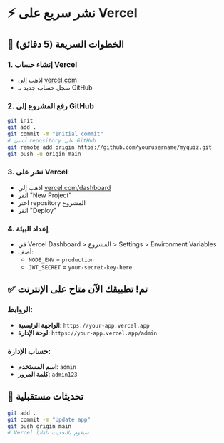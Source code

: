 # ⚡ نشر سريع على Vercel

## 🚀 الخطوات السريعة (5 دقائق)

### 1. إنشاء حساب Vercel
- اذهب إلى [vercel.com](https://vercel.com)
- سجل حساب جديد بـ GitHub

### 2. رفع المشروع إلى GitHub
```bash
git init
git add .
git commit -m "Initial commit"
# أنشئ repository على GitHub
git remote add origin https://github.com/yourusername/myquiz.git
git push -u origin main
```

### 3. نشر على Vercel
- اذهب إلى [vercel.com/dashboard](https://vercel.com/dashboard)
- انقر "New Project"
- اختر repository المشروع
- انقر "Deploy"

### 4. إعداد البيئة
- في Vercel Dashboard > المشروع > Settings > Environment Variables
- أضف:
  - `NODE_ENV` = `production`
  - `JWT_SECRET` = `your-secret-key-here`

## ✅ تم! تطبيقك الآن متاح على الإنترنت

### الروابط:
- **الواجهة الرئيسية**: `https://your-app.vercel.app`
- **لوحة الإدارة**: `https://your-app.vercel.app/admin`

### حساب الإدارة:
- **اسم المستخدم**: `admin`
- **كلمة المرور**: `admin123`

## 🔧 تحديثات مستقبلية
```bash
git add .
git commit -m "Update app"
git push origin main
# Vercel سيقوم بالتحديث تلقائياً
``` 